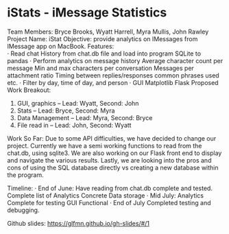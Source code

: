 # iStats - iMessage Statistics

Team Members: Bryce Brooks, Wyatt Harrell, Myra Mullis, John Rawley
Project Name: iStat
Objective: provide analytics on IMessages from IMessage app on MacBook. 
Features:         
  · Read chat History from chat.db file and load into program
	SQLite to pandas 
  · Perform analytics on message history
	Average character count per message 
	Min and max characters per conversation 
	Messages per attachment ratio 
	Timing between replies/responses 
	common phrases used
	etc. 
  · Filter by day, time of day, and person 
  · GUI
	Matplotlib
	Flask
Proposed Work Breakout:
1.	GUI, graphics – Lead: Wyatt, Second: John  
2.	Stats – Lead: Bryce, Second: Myra
3.	Data Management – Lead: Myra, Second: Bryce
4.	File read in – Lead: John, Second: Wyatt  

Work So Far:
	Due to some API difficulties, we have decided to change our project. Currently we have a semi working functions to read from the chat.db, using sqlite3. We are also working on our Flask front end to display and navigate the various results. Lastly, we are looking into the pros and cons of using the SQL database directly vs creating a new database within the program.  

Timeline:
  · End of June:
	Have reading from chat.db complete and tested. 
	Complete list of Analytics
	Concrete Data storage
  · Mid July:
	Analytics Complete for testing
	GUI Functional 
  · End of July
	Completed testing and debugging. 


Github slides: https://glfmn.github.io/gh-slides/#/1
